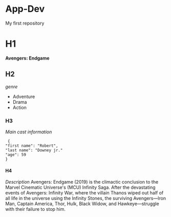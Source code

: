 # App-Dev
My first repository
# H1
**Avengers: Endgame**
## H2
*genre*
- Adventure
- Drama
- Action
 ### H3
*Main cast information*
```
 {
"first name": "Robert",
"last name": "Downey jr."
"age": 59
}
```
#### H4
*Description*
Avengers: Endgame (2019) is the climactic conclusion to the Marvel Cinematic Universe's (MCU) Infinity Saga. After the devastating events of Avengers: Infinity War, where the villain Thanos wiped out half of all life in the universe using the Infinity Stones, the surviving Avengers—Iron Man, Captain America, Thor, Hulk, Black Widow, and Hawkeye—struggle with their failure to stop him.


  
